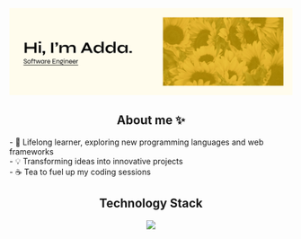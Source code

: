 ![Banner](https://github.com/ioadda/ioadda/raw/main/banner.jpg)

<h2  align="center">About me ✨</h2>
- 🌱 Lifelong learner, exploring new programming languages and web frameworks<br>
- 💡 Transforming ideas into innovative projects<br>
- ☕ Tea to fuel up my coding sessions<br>


<h2  align="center" >Technology Stack </h2>
<p align="center">
  <a href="https://skillicons.dev">
 <img src="https://skillicons.dev/icons?i=html,react,css,js,nodejs,mongodb,express,bootstrap,figma,postman,docker,azure,py,selenium,vscode&theme=light&perline=6"/>
  </a>
</p>


  



